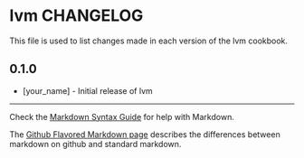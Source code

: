 lvm CHANGELOG
=============

This file is used to list changes made in each version of the lvm cookbook.

0.1.0
-----
- [your_name] - Initial release of lvm

- - -
Check the [Markdown Syntax Guide](http://daringfireball.net/projects/markdown/syntax) for help with Markdown.

The [Github Flavored Markdown page](http://github.github.com/github-flavored-markdown/) describes the differences between markdown on github and standard markdown.
